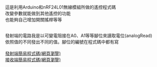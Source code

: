 
<br>這是利用Arduino和nRF24L01無線模組所做的遙控程式碼
<br>改變參數就能做到其他遙控的功能
<br>也能夠自己增加開關搖桿等等

<br>發射端的電路我是以可變電阻接在A0、A1等等腳位來讀取電位(analogRead)
<br>依照值的不同發出不同的值。腳位的編號在程式碼中都有寫
<br>
<br>
<a href="transmitter code.html">發射端簡易程式碼(網頁瀏覽)</a>
<br>
<a href="receiver code.html">接收端簡易程式碼(網頁瀏覽)</a>
